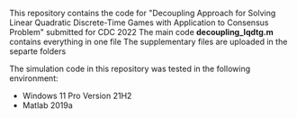 This repository contains the code for "Decoupling Approach for Solving Linear Quadratic Discrete-Time Games with Application to Consensus Problem" submitted for CDC 2022
The main code **decoupling_lqdtg.m** contains everything in one file
The supplementary files are uploaded in the separte folders 

The simulation code in this repository was tested in the following environment:
- Windows 11 Pro Version 21H2
- Matlab 2019a
